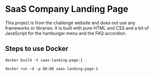 # SaaS Company Landing Page


This project is from the  challenge website and does not use any frameworks or libraries. It is built with pure HTML and CSS and a bit of JavaScript for the hamburger menu and the FAQ accordion.


 

## Steps to use Docker 

 ```shell
docker build -t saas-landing-page:1 .
```

```shell
docker run -d -p 80:80 saas-landing-page:1
```
